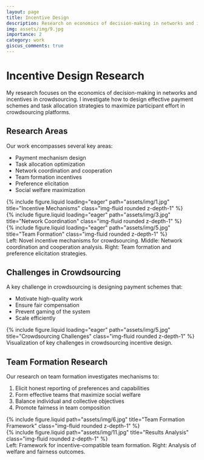 ```yaml
---
layout: page
title: Incentive Design
description: Research on economics of decision-making in networks and incentives in crowdsourcing
img: assets/img/9.jpg
importance: 2
category: work
giscus_comments: true
---
```


# Incentive Design Research

My research focuses on the economics of decision-making in networks and incentives in crowdsourcing. I investigate how to design effective payment schemes and task allocation strategies to maximize participant effort in crowdsourcing platforms.

## Research Areas

Our work encompasses several key areas:
- Payment mechanism design
- Task allocation optimization  
- Network coordination and cooperation
- Team formation incentives
- Preference elicitation
- Social welfare maximization

<div class="row">
    <div class="col-sm mt-3 mt-md-0">
        {% include figure.liquid loading="eager" path="assets/img/1.jpg" title="Incentive Mechanisms" class="img-fluid rounded z-depth-1" %}
    </div>
    <div class="col-sm mt-3 mt-md-0">
        {% include figure.liquid loading="eager" path="assets/img/3.jpg" title="Network Coordination" class="img-fluid rounded z-depth-1" %}
    </div>
    <div class="col-sm mt-3 mt-md-0">
        {% include figure.liquid loading="eager" path="assets/img/5.jpg" title="Team Formation" class="img-fluid rounded z-depth-1" %}
    </div>
</div>
<div class="caption">
    Left: Novel incentive mechanisms for crowdsourcing. Middle: Network coordination and cooperation analysis. Right: Team formation and preference elicitation strategies.
</div>

## Challenges in Crowdsourcing

A key challenge in crowdsourcing is designing payment schemes that:
- Motivate high-quality work
- Ensure fair compensation
- Prevent gaming of the system
- Scale efficiently

<div class="row">
    <div class="col-sm mt-3 mt-md-0">
        {% include figure.liquid loading="eager" path="assets/img/5.jpg" title="Crowdsourcing Challenges" class="img-fluid rounded z-depth-1" %}
    </div>
</div>
<div class="caption">
    Visualization of key challenges in crowdsourcing incentive design.
</div>

## Team Formation Research

Our research on team formation investigates mechanisms to:
1. Elicit honest reporting of preferences and capabilities
2. Form effective teams that maximize social welfare
3. Balance individual and collective objectives
4. Promote fairness in team composition

<div class="row justify-content-sm-center">
    <div class="col-sm-8 mt-3 mt-md-0">
        {% include figure.liquid path="assets/img/6.jpg" title="Team Formation Framework" class="img-fluid rounded z-depth-1" %}
    </div>
    <div class="col-sm-4 mt-3 mt-md-0">
        {% include figure.liquid path="assets/img/11.jpg" title="Results Analysis" class="img-fluid rounded z-depth-1" %}
    </div>
</div>
<div class="caption">
    Left: Framework for incentive-compatible team formation. Right: Analysis of welfare and fairness outcomes.
</div>
